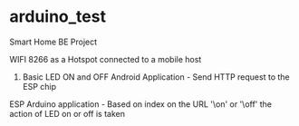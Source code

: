 # arduino_test
Smart Home BE Project

WIFI 8266 as a Hotspot connected to a mobile host 

1. Basic LED ON and OFF
Android Application -
Send HTTP request to the ESP chip

ESP Arduino application - 
Based on index on the URL '\on' or '\off' the action of LED on or off is taken

